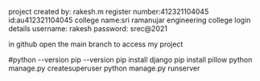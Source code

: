 project created by: rakesh.m
register number:412321104045
id:au412321104045
college name:sri ramanujar engineering college
login details
username: rakesh
password: srec@2021

in github open the main branch to access my project

#python --version pip --version pip install django pip install pillow python manage.py createsuperuser python manage.py runserver
